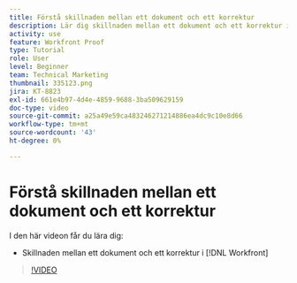 ```yaml
---
title: Förstå skillnaden mellan ett dokument och ett korrektur
description: Lär dig skillnaden mellan ett dokument och ett korrektur i [!DNL  Workfront].
activity: use
feature: Workfront Proof
type: Tutorial
role: User
level: Beginner
team: Technical Marketing
thumbnail: 335123.png
jira: KT-8823
exl-id: 661e4b97-4d4e-4859-9688-3ba509629159
doc-type: video
source-git-commit: a25a49e59ca483246271214886ea4dc9c10e8d66
workflow-type: tm+mt
source-wordcount: '43'
ht-degree: 0%

---
```


# Förstå skillnaden mellan ett dokument och ett korrektur

I den här videon får du lära dig:

* Skillnaden mellan ett dokument och ett korrektur i [!DNL Workfront]

>[!VIDEO](https://video.tv.adobe.com/v/335123/?quality=12&learn=on)
